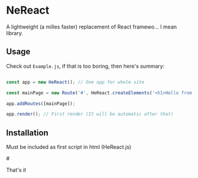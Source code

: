 
# NeReact

A lightweight (a milles faster) replacement of React framewo... I mean library.

## Usage

Check out `Example.js`, if that is too boring, then here's summary:

```js

const app = new HeReact(); // One app for whole site

const mainPage = new Route('#', HeReact.createElements('<h1>Hello from HeReact</h1>')); // Register route

app.addRoutes([mainPage]);

app.render(); // First render (It will be automatic after that)

```

## Installation

Must be included as first script in html (HeReact.js)

#<script src="./HeReact.js"></script>

That's it
